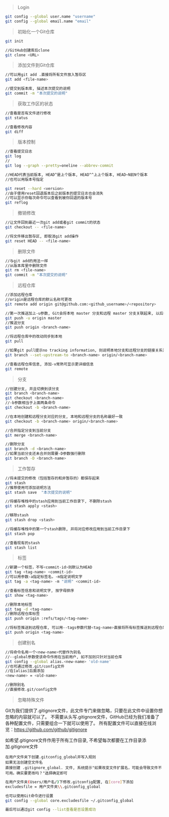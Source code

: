 > Login

```bash
git config --global user.name "username"
git config --global email.name "email"
```

> 初始化一个Git仓库

```bash
git init
```

```bash
//GitHub创建库后clone
git clone <URL>
```
> 添加文件到Git仓库

```bash
//可以用git add .直接将所有文件放入暂存区
git add <file-name>

//提交到版本库, 描述本次提交的说明
git commit -m "本次提交的说明"
```

> 获取工作区的状态

```bash
//查看是否有文件进行修改
git status

//查看修改内容
git diff
```

> 版本控制

```bash
//查看提交日志
git log
//
git log --graph --pretty=oneline --abbrev-commit

//HEAD代表当前版本, HEAD^是上个版本, HEAD^^上上个版本, HEAD~N前N个版本
//也可以用版本号指定

git reset --hard <version>
//由于使用reset回退版本后之前版本的提交日志也会消失
//可以显示你每次命令可以查看到被你回退的版本号
git reflog
```

> 撤销修改

```bash
//让文件回到最近一次git add或者git commit的状态
git checkout -- <file-name>

//将文件移出暂存区, 即取消git add操作
git reset HEAD -- <file-name>
```

> 删除文件

```bash
//与git add的用法一样
//从版本库里中删除文件
git rm <file-name>
git commit -m "本次提交的说明"
```
> 远程仓库

```bash
//添加远程仓库
//origin是远程仓库的默认名称可更改
git remote add origin git@github.com:<github_username>/<repository>

//第一次推送加上-u参数, Git会将本地 master 分支和远程 master 分支关联起来, 以后在推送时可简化命令
git push -u origin master
//推送分支
git push origin <branch-name>

//将远程仓库中的改动同步到本地
git pull

//如果git pull提示no tracking information, 则说明本地分支和远程分支的链接关系没有创建
git branch --set-upstream-to <branch-name> origin/<branch-name>

//查看远程仓库信息, 添加-v常熟可显示更详细信息
git remote

```

> 分支

```bash
//创建分支, 并且切换到该分支
git branch <branch-name>
git checkout <branch-name>
//-b参数相当于上面两条命令
git checkout -b <branch-name>

//在本地创建和远程分支对应的分支, 本地和远程分支的名称最好一致
git checkout -b <branch-name> origin/<branch-name>

//合并指定分支到当前分支
git merge <branch-name>

//删除分支
git branch -d <branch-name>
//如果当前分支还未合并则需要-D参数强行删除
git branch -D <branch-name>
```
> 工作暂存

```bash
//将未提交的修改（包括暂存的和非暂存的）都保存起来
git stash
//推荐使用可添加说明方法
git stash save  "本次提交的说明"

//将缓存堆栈中的stash应用到当前工作目录下, 不删除stash
git stash apply <stash>

//移除stash
git stash drop <stash>

//将缓存堆栈中的第一个stash删除, 并将对应修改应用到当前工作目录下
git stash pop

//查看现有的stash
git stash list

```

> 标签

```bash
//新建一个标签，不写<commit-id>则默认为HEAD
git tag <tag-name> <commit-id>
//可以用参数-a指定标签名，-m指定说明文字
git tag -a <tag-name> -m "说明" <commit-id>

//查看标签信息和说明文字, 按字母排序
git show <tag-name>

//删除本地标签
git tag -d <tag-name>
//删除远程仓库标签
git push origin :refs/tags/<tag-name>

//将标签推送到远程仓库, 可以用--tags参数代替<tag-name>直接将所有标签推送到远程仓库
git push origin <tag-name>

```

> 创建别名

```bash
//将命令名用一个<new-name>代替作为别名
//--global参数使该命令作用在当前用户, 如不加则只针对当前仓库
git config --global alias.<new-name> 'old-name'
//也可通过修改.git/config文件
//在[alias]后面添加
<new-name> = <old-name>

//删除别名
//直接修改.git/config文件
```

> 忽略特殊文件


Git为我们提供了.gitignore文件，此文件专门来做忽略，只要在此文件中设置你想忽略的内容就可以了。
不需要从头写.gitignore文件，GitHub已经为我们准备了各种配置文件，只需要组合一下就可以使用了。
所有配置文件可以直接在线浏览：https://github.com/github/gitignore

如希望.gitignore文件作用于所有工作目录, 不希望每次都要在工作目录添加.gitignore文件

```
在用户文件夹下创建.gitconfig_global并写入规则
如果无法创建空文件名
直接创建 .gitignore_global. 文件, 系统提示"如果改变文件扩展名，可能会导致文件不可用。确实要更改吗？"选择确定即可
```

```bash
在用户文件夹(Users/用户名/)下修改.gitconfig配置, 在[core]下添加
excludesfile = 用户文件夹\\.gitconfig_global

也可以使用Git命令进行设置
git config --global core.excludesfile ~/.gitconfig_global

最后可以通过git config --list查看是否设置成功
```
